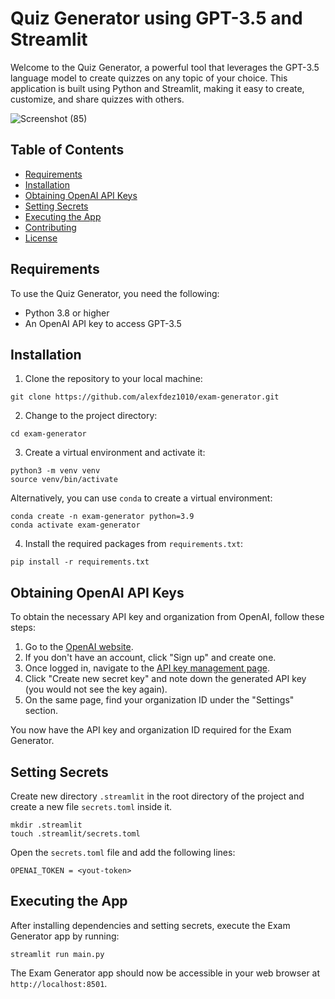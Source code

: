 # Quiz Generator using GPT-3.5 and Streamlit

Welcome to the Quiz Generator, a powerful tool that leverages the GPT-3.5 language model to create quizzes on any topic of your choice. This application is built using Python and Streamlit, making it easy to create, customize, and share quizzes with others.

![Screenshot (85)](https://github.com/Karamkb2000/OpenAI_Quiz/assets/104793458/ef5a598d-322e-4eff-a83e-a66b200043a1)


## Table of Contents

- [Requirements](#requirements)
- [Installation](#installation)
- [Obtaining OpenAI API Keys](#obtaining-openai-api-keys)
- [Setting Secrets](#setting-secrets)
- [Executing the App](#executing-the-app)
- [Contributing](#contributing)
- [License](#license)

## Requirements

To use the Quiz Generator, you need the following:

- Python 3.8 or higher
- An OpenAI API key to access GPT-3.5

## Installation

1. Clone the repository to your local machine:

```
git clone https://github.com/alexfdez1010/exam-generator.git
```

2. Change to the project directory:

```
cd exam-generator
```

3. Create a virtual environment and activate it:

```
python3 -m venv venv
source venv/bin/activate
```

Alternatively, you can use `conda` to create a virtual environment:

```
conda create -n exam-generator python=3.9
conda activate exam-generator
```

4. Install the required packages from `requirements.txt`:

```
pip install -r requirements.txt
```

## Obtaining OpenAI API Keys

To obtain the necessary API key and organization from OpenAI, follow these steps:

1. Go to the [OpenAI website](https://www.openai.com/).
2. If you don't have an account, click "Sign up" and create one.
3. Once logged in, navigate to the [API key management page](https://platform.openai.com/account/api-keys).
4. Click "Create new secret key" and note down the generated API key (you would not see the key again).
5. On the same page, find your organization ID under the "Settings" section.

You now have the API key and organization ID required for the Exam Generator.

## Setting Secrets

Create new directory `.streamlit` in the root directory of the project and create a new file `secrets.toml` inside it.

```
mkdir .streamlit
touch .streamlit/secrets.toml
```

Open the `secrets.toml` file and add the following lines:

```
OPENAI_TOKEN = <yout-token>
```

## Executing the App

After installing dependencies and setting secrets, execute the Exam Generator app by running:

```
streamlit run main.py
```

The Exam Generator app should now be accessible in your web browser at `http://localhost:8501`.


